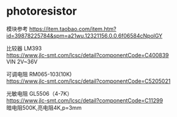 # photoresistor

模块参考
https://item.taobao.com/item.htm?id=39878225784&spm=a21wu.12321156.0.0.6f06584cNpolGY

比较器 LM393  
https://www.jlc-smt.com/lcsc/detail?componentCode=C400839  
VIN 2V~36V  

可调电阻  RM065-103(10K)  
https://www.jlc-smt.com/lcsc/detail?componentCode=C5205021  

光敏电阻 GL5506（4-7K）  
https://www.jlc-smt.com/lcsc/detail?componentCode=C11299  
暗电阻500K,亮电阻4K,p=3mm